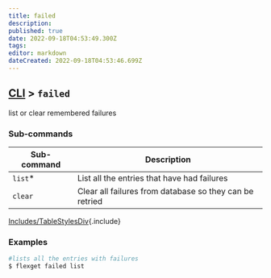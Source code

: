 ```yaml
---
title: failed
description: 
published: true
date: 2022-09-18T04:53:49.300Z
tags: 
editor: markdown
dateCreated: 2022-09-18T04:53:46.699Z
---
```


## [CLI](/CLI) > `failed`
list or clear remembered failures

### Sub-commands
| Sub-command | Description |
| --- | --- |
| `list`* | List all the entries that have had failures |
| `clear` | Clear all failures from database so they can be retried |
[Includes/TableStylesDiv](/Includes/TableStylesDiv){.include}

### Examples
```bash
#lists all the entries with failures
$ flexget failed list
```